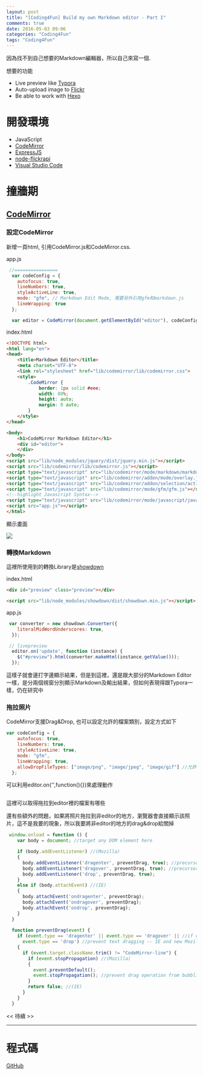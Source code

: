 ```yaml
---
layout: post
title: "[Coding4Fun] Build my own Markdown editor - Part I"
comments: true
date: 2016-05-03 09:06
categories: "Coding4Fun"
tags: "Coding4Fun"
---
```


因為找不到自己想要的Markdown編輯器，所以自己來寫一個.

想要的功能

* Live preview like [Typora](https://www.typora.io/)
* Auto-upload image to [Flickr](http://flickr.com/)
* Be able to work with [Hexo](https://hexo.io/zh-tw/)

<!-- more -->

# 開發環境

* JavaScript
* [CodeMirror](https://codemirror.net/)
* [ExpressJS](http://expressjs.com/)
* [node-flickrapi](https://github.com/Pomax/node-flickrapi)
* [Visual Studio Code](https://code.visualstudio.com/)

# 撞牆期

## [CodeMirror](CodeMirror)

### 設定CodeMirror

新增一頁html, 引用CodeMirror.js和CodeMirror.css. 

app.js

```javascript
 //================
  var codeConfig = {
    autofocus: true,
    lineNumbers: true,
    styleActiveLine: true,
    mode: "gfm", // Markdown Edit Mode, 需要另外引用gfm和markdown.js
    lineWrapping: true    
  };

  var editor = CodeMirror(document.getElementById("editor"), codeConfig);
```

index.html

```html
<!DOCTYPE html>
<html lang="en">
<head>
    <title>Markdown Editor</title>
    <meta charset="UTF-8">
    <link rel="stylesheet" href="lib/codemirror/lib/codemirror.css">
    <style>
        .CodeMirror {
            border: 1px solid #eee;
            width: 80%;
            height: auto;
            margin: 0 auto;
        }       
    </style>
</head>

<body>
    <h1>CodeMirror Markdown Editor</h1>
    <div id="editor">
    </div>  
</body>
<script src="lib/node_modules/jquery/dist/jquery.min.js"></script>
<script src="lib/codemirror/lib/codemirror.js"></script>
<script type="text/javascript" src="lib/codemirror/mode/markdown/markdown.js"></script>
<script type="text/javascript" src="lib/codemirror/addon/mode/overlay.js"></script>
<script type="text/javascript" src="lib/codemirror/addon/selection/active-line.js"></script>
<script type="text/javascript" src="lib/codemirror/mode/gfm/gfm.js"></script>
<!--highlight Javascript Syntax-->
<script type="text/javascript" src="lib/codemirror/mode/javascript/javascript.js"></script>
<script src="app.js"></script>
</html>
```

顯示畫面

![](https://farm8.staticflickr.com/7678/26783417845_b60a071a13_o.png)

### 轉換Markdown

這裡所使用到的轉換Library是[showdown](https://github.com/showdownjs/showdown)

index.html

```html
<div id="preview" class="preview"></div>   

<script src="lib/node_modules/showdown/dist/showdown.min.js"></script>
```

app.js

```javascript
 var converter = new showdown.Converter({
    literalMidWordUnderscores: true,
  });

 // livepreview
  editor.on('update', function (instance) {
    $("#preview").html(converter.makeHtml(instance.getValue()));
  });
```

這樣子就會邊打字邊顯示結果，但是到這裡，還是跟大部分的Markdown Editor一樣，是分兩個視窗分別顯示Markdown及輸出結果，但如何表現得跟Typora一樣，仍在研究中



### 拖拉照片

CodeMirror支援Drag&Drop, 也可以設定允許的檔案類別，設定方式如下

```javascript
var codeConfig = {
    autofocus: true,
    lineNumbers: true,
    styleActiveLine: true,
    mode: "gfm",
    lineWrapping: true,
    allowDropFileTypes: ["image/png", "image/jpeg", "image/gif"] //允許上傳的圖片類型:png,jpg,gif
  };
```

可以利用editor.on('',function(){})來處理動作

```javascript

```

這裡可以取得拖拉到editor裡的檔案有哪些

還有些額外的問題，如果將照片拖拉到非editor的地方，瀏覽器會直接顯示該照片，這不是我要的現象，所以我要將非editor的地方的drag&drop給關掉

```javascript
 window.onload = function () {
    var body = document; //target any DOM element here

    if (body.addEventListener) //(Mozilla)
    {
      body.addEventListener('dragenter', preventDrag, true); //precursor for drop event
      body.addEventListener('dragover', preventDrag, true); //precursor for drop event
      body.addEventListener('drop', preventDrag, true);
    }
    else if (body.attachEvent) //(IE)
    {
      body.attachEvent('ondragenter', preventDrag);
      body.attachEvent('ondragover', preventDrag);
      body.attachEvent('ondrop', preventDrag);
    }
  }
  
  function preventDrag(event) {
    if (event.type == 'dragenter' || event.type == 'dragover' || //if drag over event -- allows for drop event to be captured, in case default for this is to not allow drag over target
      event.type == 'drop') //prevent text dragging -- IE and new Mozilla (like Firefox 3.5+)
    {
      if (event.target.className.trim() != "CodeMirror-line") {        
        if (event.stopPropagation) //(Mozilla)
        {
          event.preventDefault();
          event.stopPropagation(); //prevent drag operation from bubbling up and causing text to be modified on old Mozilla (before Firefox 3.5, which doesn't have drop event -- this avoids having to capture old dragdrop event)
        }
        return false; //(IE)
      }
    }
  }  
```



<< 待續 >>

------

# 程式碼

[GitHub](https://github.com/chgc/markdown)
